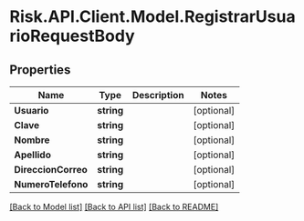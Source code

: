 # Risk.API.Client.Model.RegistrarUsuarioRequestBody

## Properties

Name | Type | Description | Notes
------------ | ------------- | ------------- | -------------
**Usuario** | **string** |  | [optional] 
**Clave** | **string** |  | [optional] 
**Nombre** | **string** |  | [optional] 
**Apellido** | **string** |  | [optional] 
**DireccionCorreo** | **string** |  | [optional] 
**NumeroTelefono** | **string** |  | [optional] 

[[Back to Model list]](../README.md#documentation-for-models) [[Back to API list]](../README.md#documentation-for-api-endpoints) [[Back to README]](../README.md)

